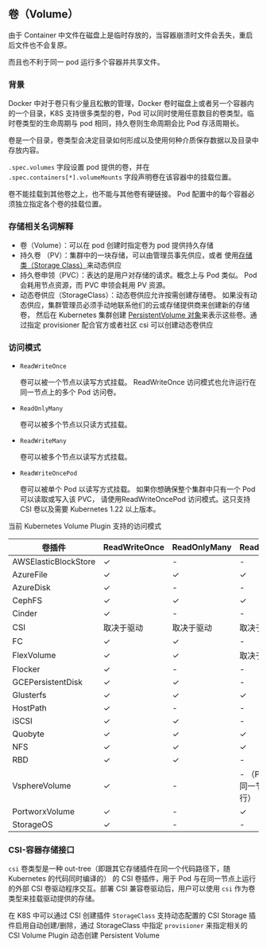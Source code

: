 ## 卷（Volume）

由于 Container 中文件在磁盘上是临时存放的，当容器崩溃时文件会丢失，重启后文件也不会复原。

而且也不利于同一 pod 运行多个容器并共享文件。

### 背景

Docker 中对于卷只有少量且松散的管理，Docker 卷时磁盘上或者另一个容器内的一个目录，K8S 支持很多类型的卷，Pod 可以同时使用任意数目的卷类型。临时卷类型的生命周期与 pod 相同，持久卷则生命周期会比 Pod 存活周期长。

卷是一个目录，卷类型会决定目录如何形成以及使用何种介质保存数据以及目录中存放内容。

`.spec.volumes` 字段设置 pod 提供的卷，并在 `.spec.containers[*].volumeMounts` 字段声明卷在该容器中的挂载位置。

卷不能挂载到其他卷之上，也不能与其他卷有硬链接。 Pod 配置中的每个容器必须独立指定各个卷的挂载位置。

### 存储相关名词解释

- 卷（Volume）：可以在 pod 创建时指定卷为 pod 提供持久存储
- 持久卷 （PV）：集群中的一块存储，可以由管理员事先供应，或者 使用[存储类（Storage Class）](https://kubernetes.io/zh/docs/concepts/storage/storage-classes/)来动态供应
- 持久卷申领（PVC）：表达的是用户对存储的请求。概念上与 Pod 类似。 Pod 会耗用节点资源，而 PVC 申领会耗用 PV 资源。
- 动态卷供应（StorageClass）：动态卷供应允许按需创建存储卷。 如果没有动态供应，集群管理员必须手动地联系他们的云或存储提供商来创建新的存储卷， 然后在 Kubernetes 集群创建 [PersistentVolume 对象](https://kubernetes.io/zh/docs/concepts/storage/persistent-volumes/)来表示这些卷。通过指定 provisioner 配合官方或者社区 csi 可以创建动态卷供应

### 访问模式

- `ReadWriteOnce`

  卷可以被一个节点以读写方式挂载。 ReadWriteOnce 访问模式也允许运行在同一节点上的多个 Pod 访问卷。

- `ReadOnlyMany`

  卷可以被多个节点以只读方式挂载。

- `ReadWriteMany`

  卷可以被多个节点以读写方式挂载。

- `ReadWriteOncePod`

  卷可以被单个 Pod 以读写方式挂载。 如果你想确保整个集群中只有一个 Pod 可以读取或写入该 PVC， 请使用ReadWriteOncePod 访问模式。这只支持 CSI 卷以及需要 Kubernetes 1.22 以上版本。



当前 Kubernetes Volume Plugin 支持的访问模式

| 卷插件               | ReadWriteOnce | ReadOnlyMany | ReadWriteMany                    | ReadWriteOncePod |
| -------------------- | ------------- | ------------ | -------------------------------- | ---------------- |
| AWSElasticBlockStore | ✓             | -            | -                                | -                |
| AzureFile            | ✓             | ✓            | ✓                                | -                |
| AzureDisk            | ✓             | -            | -                                | -                |
| CephFS               | ✓             | ✓            | ✓                                | -                |
| Cinder               | ✓             | -            | -                                | -                |
| CSI                  | 取决于驱动    | 取决于驱动   | 取决于驱动                       | 取决于驱动       |
| FC                   | ✓             | ✓            | -                                | -                |
| FlexVolume           | ✓             | ✓            | 取决于驱动                       | -                |
| Flocker              | ✓             | -            | -                                | -                |
| GCEPersistentDisk    | ✓             | ✓            | -                                | -                |
| Glusterfs            | ✓             | ✓            | ✓                                | -                |
| HostPath             | ✓             | -            | -                                | -                |
| iSCSI                | ✓             | ✓            | -                                | -                |
| Quobyte              | ✓             | ✓            | ✓                                | -                |
| NFS                  | ✓             | ✓            | ✓                                | -                |
| RBD                  | ✓             | ✓            | -                                | -                |
| VsphereVolume        | ✓             | -            | - （Pod 运行于同一节点上时可行） | -                |
| PortworxVolume       | ✓             | -            | ✓                                | -                |
| StorageOS            | ✓             | -            | -                                | -                |

### CSI-容器存储接口

`csi` 卷类型是一种 out-tree（即跟其它存储插件在同一个代码路径下，随 Kubernetes 的代码同时编译的） 的 CSI 卷插件，用于 Pod 与在同一节点上运行的外部 CSI 卷驱动程序交互。部署 CSI 兼容卷驱动后，用户可以使用 `csi` 作为卷类型来挂载驱动提供的存储。

在 K8S 中可以通过 CSI 创建插件 `StorageClass` 支持动态配置的 CSI Storage 插件启用自动创建/删除，通过 StorageClass 中指定 `provisioner` 来指定相关的 CSI Volume Plugin 动态创建 Persistent Volume
